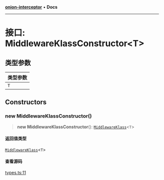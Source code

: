 [**onion-interceptor**](../README.md) • **Docs**

***

# 接口: MiddlewareKlassConstructor\<T\>

## 类型参数

| 类型参数 |
| :------ |
| `T` |

## Constructors

### new MiddlewareKlassConstructor()

> **new MiddlewareKlassConstructor**(): [`MiddlewareKlass`](MiddlewareKlass.md)\<`T`\>

#### 返回值类型

[`MiddlewareKlass`](MiddlewareKlass.md)\<`T`\>

#### 查看源码

[types.ts:11](https://github.com/coverjs/onion-interceptor/blob/1b9d5ae9aaa61676e78600fa57f48aeebb868b75/packages/core/src/types.ts#L11)
